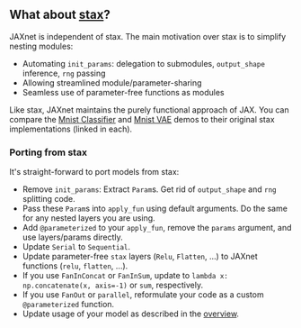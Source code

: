 ## What about [stax](https://github.com/google/jax/blob/master/jax/experimental/stax.py)?

JAXnet is independent of stax. The main motivation over stax is to simplify nesting modules:
 - Automating `init_params`: delegation to submodules, `output_shape` inference, `rng` passing
 - Allowing streamlined module/parameter-sharing
 - Seamless use of parameter-free functions as modules

Like stax, JAXnet maintains the purely functional approach of JAX.
You can compare the [Mnist Classifier](https://colab.research.google.com/drive/18kICTUbjqnfg5Lk3xFVQtUj6ahct9Vmv) and [Mnist VAE](https://colab.research.google.com/drive/19web5SnmIFglLcnpXE34phiTY03v39-g) demos to their original stax implementations (linked in each).

### Porting from stax

It's straight-forward to port models from stax:
- Remove `init_params`: Extract `Param`s. Get rid of `output_shape` and `rng` splitting code.
- Pass these `Param`s into `apply_fun` using default arguments. Do the same for any nested layers you are using.
- Add `@parameterized` to your `apply_fun`, remove the `params` argument, and use layers/params directly.
- Update `Serial` to `Sequential`.
- Update parameter-free `stax` layers (`Relu`, `Flatten`, ...) to JAXnet functions (`relu`, `flatten`, ...).
- If you use `FanInConcat` or `FanInSum`, update to `lambda x: np.concatenate(x, axis=-1)` or `sum`, respectively.
- If you use `FanOut` or `parallel`, reformulate your code as a custom `@parameterized` function.
- Update usage of your model as described in the [overview](README.md#Overview).